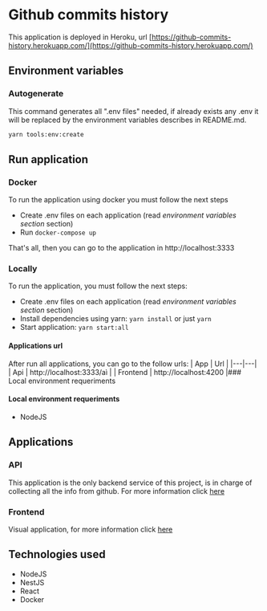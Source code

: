 # Github commits history

This application is deployed in Heroku, url [https://github-commits-history.herokuapp.com/](https://github-commits-history.herokuapp.com/)

## Environment variables
### Autogenerate

This command generates all ".env files" needed, if already exists any .env it will be replaced by the environment variables describes in README.md.

```sh
yarn tools:env:create
```

## Run application

### Docker
To run the application using docker you must follow the next steps
- Create .env files on each application (read *environment variables section* section)
- Run `docker-compose up`

That's all, then you can go to the application in http://localhost:3333

### Locally
To run the application, you must follow the next steps:

- Create .env files on each application (read *environment variables section* section)
- Install dependencies using yarn: `yarn install` or just `yarn`
- Start application: `yarn start:all`

#### Applications url
After run all applications, you can go to the follow urls:
| App  |  Url | 
|---|---|
| Api | http://localhost:3333/aì |
| Frontend | http://localhost:4200 |### Local environment requeriments

#### Local environment requeriments

- NodeJS

## Applications

### API
This application is the only backend service of this project, is in charge of collecting all the info from github.
For more information click [here](./apps/api)

### Frontend
Visual application, for more information click [here](./apps/frontend)

## Technologies used

- NodeJS
- NestJS
- React
- Docker
